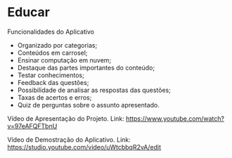 # Educar

Funcionalidades do Aplicativo
 * Organizado por categorias;
 * Conteúdos em carrosel;
 * Ensinar computação em nuvem;
 * Destaque das partes importantes do conteúdo;
 * Testar conhecimentos;
 * Feedback das questões;
 * Possibilidade de analisar as respostas das questões;
 * Taxas de acertos e erros;
 * Quiz de perguntas sobre o assunto apresentado.

Vídeo de Apresentação do Projeto. Link: https://www.youtube.com/watch?v=97eAFQFTbnU

Vídeo de Demostração do Aplicativo.  Link: https://studio.youtube.com/video/uWtcbbqR2vA/edit



